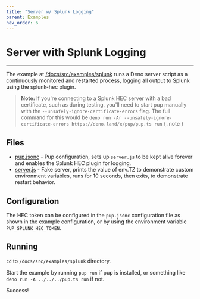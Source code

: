 ```yaml
---
title: "Server w/ Splunk Logging"
parent: Examples
nav_order: 6
---
```


# Server with Splunk Logging

---

The example at [/docs/src/examples/splunk](https://github.com/Hexagon/pup/tree/main/docs/src/examples/splunk) runs a Deno server script as a continuously monitored and restarted process, logging all
output to Splunk using the splunk-hec plugin.

> **Note:** If you're connecting to a Splunk HEC server with a bad certificate, such as during testing, you'll need to start pup manually with the `--unsafely-ignore-certificate-errors` flag. The full
> command for this would be `deno run -Ar --unsafely-ignore-certificate-errors https://deno.land/x/pup/pup.ts run` { .note }

## Files

- [pup.jsonc](https://github.com/Hexagon/pup/tree/main/docs/src/examples/splunk/pup.jsonc) - Pup configuration, sets up `server.js` to be kept alive forever and enables the Splunk HEC plugin for
  logging.
- [server.js](https://github.com/Hexagon/pup/tree/main/docs/src/examples/splunk/server.js) - Fake server, prints the value of env.TZ to demonstrate custom environment variables, runs for 10 seconds,
  then exits, to demonstrate restart behavior.

## Configuration

The HEC token can be configured in the `pup.jsonc` configuration file as shown in the example configuration, or by using the environment variable `PUP_SPLUNK_HEC_TOKEN`.

## Running

`cd` to `/docs/src/examples/splunk` directory.

Start the example by running `pup run` if pup is installed, or something like `deno run -A ../../../pup.ts run` if not.

Success!

